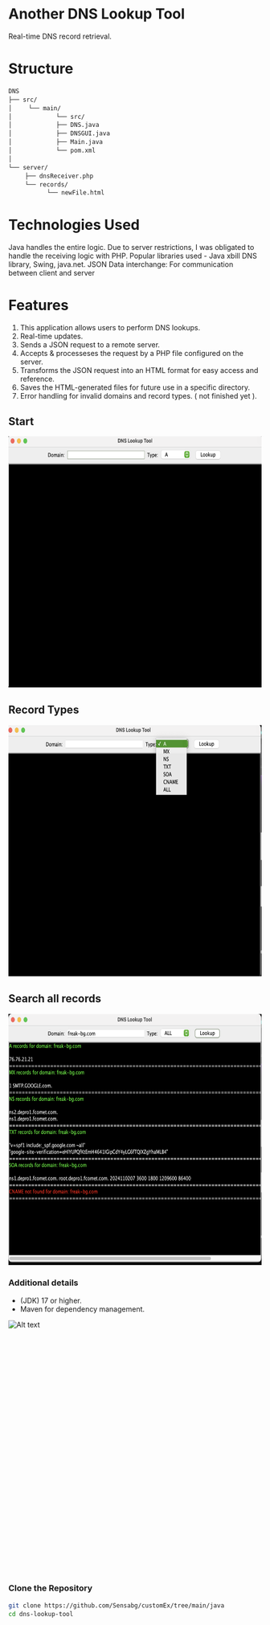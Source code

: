 # Another DNS Lookup Tool
Real-time DNS record retrieval.


# Structure 

```sh
DNS
├── src/  
│ㅤㅤㅤ└── main/        
│ㅤㅤㅤㅤㅤㅤㅤㅤ└── src/
│ㅤㅤㅤㅤㅤㅤㅤㅤ├── DNS.java       
│ㅤㅤㅤㅤㅤㅤㅤㅤ├── DNSGUI.java    
│ㅤㅤㅤㅤㅤㅤㅤㅤ├── Main.java
│ㅤㅤㅤㅤㅤㅤㅤㅤ└── pom.xml
│
└── server/           
ㅤㅤㅤ├── dnsReceiver.php 
ㅤㅤㅤ└── records/    
ㅤㅤㅤㅤㅤㅤㅤ└── newFile.html

```
# Technologies Used

Java handles the entire logic.
Due to server restrictions, I was obligated to handle the receiving logic with PHP.
Popular libraries used - Java xbill DNS library, Swing, java.net.
JSON Data interchange: For communication between client and server

# Features

1. This application allows users to perform DNS lookups.
2. Real-time updates.
3. Sends a JSON request to a remote server.
4. Accepts & processeses the request by a PHP file configured on the server.
5. Transforms the JSON request into an HTML format for easy access and reference.
6. Saves the HTML-generated files for future use in a specific directory.
7. Error handling for invalid domains and record types. ( not finished yet ).

## Start

<img src = "media/StartGUI.png" alt="Alt text" title="Optional title" style="display: inline-block; margin: auto; width: 600px; height: 500px;">

## Record Types

<img src="media/recordTYPE.png" alt="Alt text" title="Optional title" style="display: inline-block; margin: auto; width: 600px; height: 500px;">

## Search all records

<img src = "media/Allrecordsexample.png" alt="Alt text" title="Optional title" style="display: inline-block; margin: auto; width: 600px; height: 500px;">

### Additional details

- (JDK) 17 or higher.
- Maven for dependency management.

<img src="https://i.giphy.com/media/v1.Y2lkPTc5MGI3NjExaWY3MTF3bDYycDk4dWlwbG11cThqdXh4aHpveTVjdHFndHZobmNsNSZlcD12MV9pbnRlcm5hbF9naWZfYnlfaWQmY3Q9Zw/XwWtfxSp4DZs6zdTme/giphy.gif" alt="Alt text" title="Optional title" style="display: inline-block; margin: auto; width: 750px; height: 500px;">

### Clone the Repository

```bash
git clone https://github.com/Sensabg/customEx/tree/main/java
cd dns-lookup-tool
```
